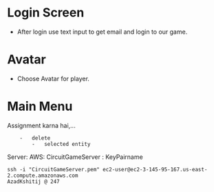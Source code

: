 # Login Screen 
- After login use text input to get email and login to our game.

# Avatar
- Choose Avatar for player.
# Main Menu


Assignment karna hai,...

		-	delete
			-	selected entity 

Server:
AWS: 
	CircuitGameServer : KeyPairname
	
	ssh -i "CircuitGameServer.pem" ec2-user@ec2-3-145-95-167.us-east-2.compute.amazonaws.com
	AzadKshitij @ 247

